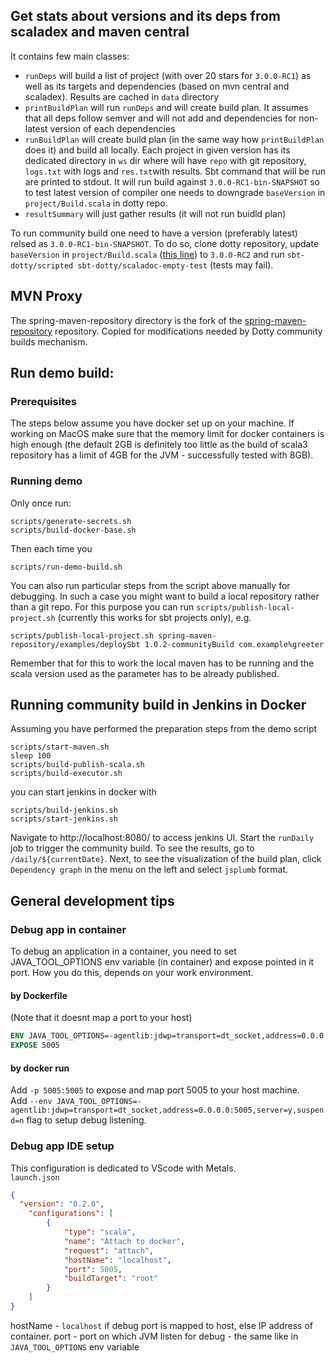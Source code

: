 ## Get stats about versions and its deps from scaladex and maven central

It contains few main classes:


- `runDeps` will build a list of project (with over 20 stars for `3.0.0-RC1`) as well as its targets and dependencies (based on mvn central and scaladex). Results are cached in `data` directory
- `printBuildPlan` will run `runDeps` and will create build plan. It assumes that all deps follow semver and will not add and dependencies for non-latest version of each dependencies
- `runBuildPlan` will create build plan (in the same way how `printBuildPlan` does it) and build all locally. Each project in given version has its dedicated directory in `ws` dir where will have `repo` with git repository, `logs.txt` with logs and `res.txt`with results. Sbt command that will be run are printed to stdout. It will run build against `3.0.0-RC1-bin-SNAPSHOT` so to test latest version of compiler one needs to downgrade `baseVersion` in `project/Build.scala` in dotty repo.
- `resultSummary` will just gather results (it will not run buidld plan)

To run community build one need to have a version (preferably latest) relsed as `3.0.0-RC1-bin-SNAPSHOT`. To do so, clone dotty repository, update `baseVersion` in `project/Build.scala` ([this line](https://github.com/lampepfl/dotty/blob/master/project/Build.scala#L60)) to  `3.0.0-RC2` and run `sbt-dotty/scripted sbt-dotty/scaladoc-empty-test` (tests may fail).


## MVN Proxy
The spring-maven-repository directory is the fork of the [spring-maven-repository](https://github.com/Stiuil06/spring-maven-repository) repository. Copied for modifications needed by Dotty community builds mechanism.

## Run demo build:

### Prerequisites

The steps below assume you have docker set up on your machine.
If working on MacOS make sure that the memory limit for docker containers is high enough
(the default 2GB is definitely too little as the build of scala3 repository has a limit of 4GB for the JVM - successfully tested with 8GB).

### Running demo

Only once run:

```
scripts/generate-secrets.sh
scripts/build-docker-base.sh
```

Then each time you 

`scripts/run-demo-build.sh`

You can also run particular steps from the script above manually for debugging.
In such a case you might want to build a local repository rather than a git repo.
For this purpose you can run `scripts/publish-local-project.sh` (currently this works for sbt projects only), e.g.

```
scripts/publish-local-project.sh spring-maven-repository/examples/deploySbt 1.0.2-communityBuild com.example%greeter
```

Remember that for this to work the local maven has to be running and the scala version used as the parameter has to be already published.

## Running community build in Jenkins in Docker

Assuming you have performed the preparation steps from the demo script

```
scripts/start-maven.sh
sleep 100
scripts/build-publish-scala.sh
scripts/build-executor.sh
```

you can start jenkins in docker with

```
scripts/build-jenkins.sh
scripts/start-jenkins.sh
```

Navigate to http://localhost:8080/ to access jenkins UI.
Start the `runDaily` job to trigger the community build.
To see the results, go to `/daily/${currentDate}`.
Next, to see the visualization of the build plan, click `Dependency graph` in the menu on the left and select `jsplumb` format.

## General development tips

### Debug app in container
To debug an application in a container, you need to set JAVA_TOOL_OPTIONS env variable (in container) and expose pointed in it port. How you do this, depends on your work environment.

#### by Dockerfile
(Note that it doesnt map a port to your host)
```dockerfile
ENV JAVA_TOOL_OPTIONS=-agentlib:jdwp=transport=dt_socket,address=0.0.0.0:5005,server=y,suspend=n
EXPOSE 5005
```

#### by docker run

Add `-p 5005:5005` to expose and map port 5005 to your host machine.  
Add `--env JAVA_TOOL_OPTIONS=-agentlib:jdwp=transport=dt_socket,address=0.0.0.0:5005,server=y,suspend=n` flag to setup debug listening.

### Debug app IDE setup
This configuration is dedicated to VScode with Metals.  
`launch.json`
```json
{
  "version": "0.2.0",
    "configurations": [
        {
            "type": "scala",
            "name": "Attach to docker",
            "request": "attach",
            "hostName": "localhost",
            "port": 5005,
            "buildTarget": "root"
        }
    ]
}
```
hostName - `localhost` if debug port is mapped to host, else IP address of container.
port - port on which JVM listen for debug - the same like in `JAVA_TOOL_OPTIONS` env variable